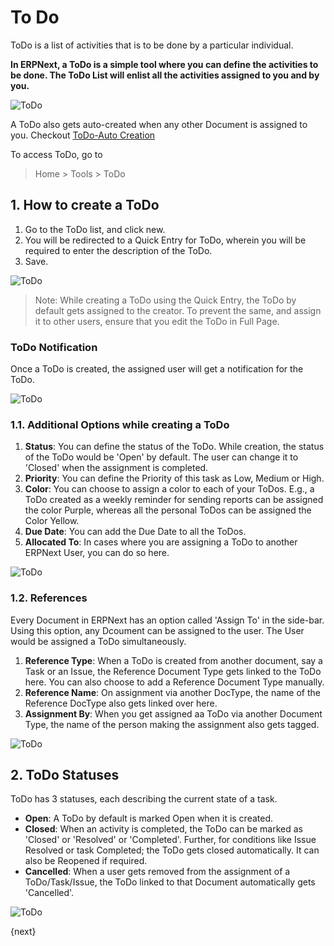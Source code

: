 <!-- add-breadcrumbs -->
# To Do

ToDo is a list of activities that is to be done by a particular individual.

**In ERPNext, a ToDo is a simple tool where you can define the activities to be done. The ToDo List will enlist all the activities assigned to you and by you.**

![ToDo](/docs/v12/assets/img/using-erpnext/using-to-do-1.png)

A ToDo also gets auto-created when any other Document is assigned to you. Checkout [ToDo-Auto Creation](/docs/v12/user/manual/en/using-erpnext/articles/todo-auto-creation)

To access ToDo, go to

> Home > Tools > ToDo

## 1. How to create a ToDo

1. Go to the ToDo list, and click new.
2. You will be redirected to a Quick Entry for ToDo, wherein you will be required to enter the description of the ToDo.
3. Save.

 ![ToDo](/docs/v12/assets/img/using-erpnext/using-to-do-2.gif)

> Note: While creating a ToDo using the Quick Entry, the ToDo by default gets assigned to the creator. To prevent the same, and assign it to other users, ensure that you edit the ToDo in Full Page.

### ToDo Notification

Once a ToDo is created, the assigned user will get a notification for the ToDo.

![ToDo](/docs/v12/assets/img/using-erpnext/using-todo-notification.png)

### 1.1. Additional Options while creating a ToDo

1. **Status**: You can define the status of the ToDo. While creation, the status of the ToDo would be 'Open' by default. The user can change it to 'Closed' when the assignment is completed.
2. **Priority**: You can define the Priority of this task as Low, Medium or High.
3. **Color**: You can choose to assign a color to each of your ToDos. E.g., a ToDo created as a weekly reminder for sending reports can be assigned the color Purple, whereas all the personal ToDos can be assigned the Color Yellow.
4. **Due Date**: You can add the Due Date to all the ToDos.
5. **Allocated To**: In cases where you are assigning a ToDo to another ERPNext User, you can do so here.

 ![ToDo](/docs/v12/assets/img/using-erpnext/using-to-do-3.png)

### 1.2. References

Every Document in ERPNext has an option called 'Assign To' in the side-bar. Using this option, any Dcoument can be assigned to the user. The User would be assigned a ToDo simultaneously.

1. **Reference Type**: When a ToDo is created from another document, say a Task or an Issue, the Reference Document Type gets linked to the ToDo here. You can also choose to add a Reference Document Type manually.
2. **Reference Name**: On assignment via another DocType, the name of the Reference DocType also gets linked over here.
3. **Assignment By**: When you get assigned aa ToDo via another Document Type, the name of the person making the assignment also gets tagged.

 ![ToDo](/docs/v12/assets/img/using-erpnext/using-to-do-4.png)

## 2. ToDo Statuses
ToDo has 3 statuses, each describing the current state of a task.

* **Open**: A ToDo by default is marked Open when it is created.
* **Closed**: When an activity is completed, the ToDo can be marked as 'Closed' or 'Resolved' or 'Completed'. Further, for conditions like Issue Resolved or task Completed; the ToDo gets closed automatically. It can also be Reopened if required.
* **Cancelled**: When a user gets removed from the assignment of a ToDo/Task/Issue, the ToDo linked to that Document automatically gets 'Cancelled'.

 ![ToDo](/docs/v12/assets/img/using-erpnext/using-to-do-5.png)


{next}
